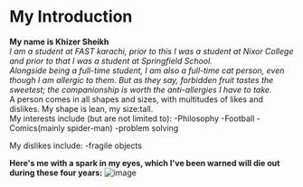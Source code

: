 
# My Introduction

**My name is Khizer Sheikh**\
*I am a student at FAST karachi, prior to this I was a student at Nixor College and prior to that I was a student at Springfield School.*\
*Alongside being a full-time student, I am also a full-time cat person, even though I am allergic to them. But as they say, forbidden fruit tastes the sweetest; the companionship is worth the anti-allergies I have to take.*\
A person comes in all shapes and sizes, with multitudes of likes and dislikes. My shape is lean, my size:tall.\
My interests include (but are not limited to): 
-Philosophy 
-Football
-Comics(mainly spider-man)
-problem solving 

My dislikes include:
-fragile objects





**Here's me with a spark in my eyes, which I've been warned will die out during these four years:** ![image](https://github.com/user-attachments/assets/6797b38a-9a10-473d-ac50-a961b6a16715)

